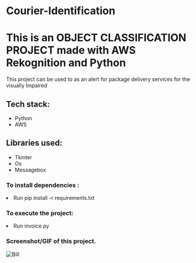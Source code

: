 # Courier-Identification



<h1>This is an OBJECT CLASSIFICATION PROJECT made with AWS Rekognition and Python</h1>
<p>This project can be used to as an alert for package delivery services for the visually Impaired</p>

<h2>Tech stack:</h2>
<ul>
    <li>Python</li>
    <li>AWS</li>
</ul>

<h2>Libraries used:</h2>
<ul>
    <li>Tkinter</li>
    <li>Os</li>
    <li>Messagebox</li>
</ul>

<h3>To install dependencies :</h3>
<p><li>Run pip install -r requirements.txt</li></p>

<h3>To execute the project:</h3>
<p><li>Run invoice.py</li></p>

<h3>Screenshot/GIF of this project.</h3>

![Bill](https://user-images.githubusercontent.com/72568715/134779769-7695a727-adbb-43b7-9e60-1205dc982ae7.PNG)
